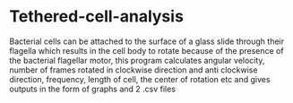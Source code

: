 # Tethered-cell-analysis
Bacterial cells can be attached to the surface of a glass slide through their flagella which results in the cell body to rotate because of the presence of the bacterial flagellar motor, this program calculates angular velocity, number of frames rotated in clockwise direction and anti clockwise direction, frequency, length of cell, the center of rotation etc and gives outputs in the form of graphs and 2 .csv files 
